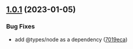 ## [1.0.1](https://github.com/autosoftoss/tsconfig/compare/v1.0.0...v1.0.1) (2023-01-05)


### Bug Fixes

* add @types/node as a dependency ([7019eca](https://github.com/autosoftoss/tsconfig/commit/7019eca350f3d37c380d345461f9f7ab91d41481))




